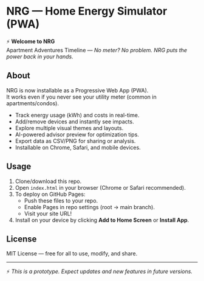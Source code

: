 # NRG — Home Energy Simulator (PWA)

⚡ **Welcome to NRG**  
Apartment Adventures Timeline — *No meter? No problem. NRG puts the power back in your hands.*

## About
NRG is now installable as a Progressive Web App (PWA).  
It works even if you never see your utility meter (common in apartments/condos).

- Track energy usage (kWh) and costs in real-time.  
- Add/remove devices and instantly see impacts.  
- Explore multiple visual themes and layouts.  
- AI-powered advisor preview for optimization tips.  
- Export data as CSV/PNG for sharing or analysis.  
- Installable on Chrome, Safari, and mobile devices.

## Usage
1. Clone/download this repo.  
2. Open `index.html` in your browser (Chrome or Safari recommended).  
3. To deploy on GitHub Pages:  
   - Push these files to your repo.  
   - Enable Pages in repo settings (root → main branch).  
   - Visit your site URL!  
4. Install on your device by clicking **Add to Home Screen** or **Install App**.

## License
MIT License — free for all to use, modify, and share.

---
⚡ *This is a prototype. Expect updates and new features in future versions.*

